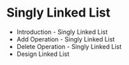 # Singly Linked List

- Introduction - Singly Linked List
- Add Operation - Singly Linked List
- Delete Operation - Singly Linked List
- Design Linked List
